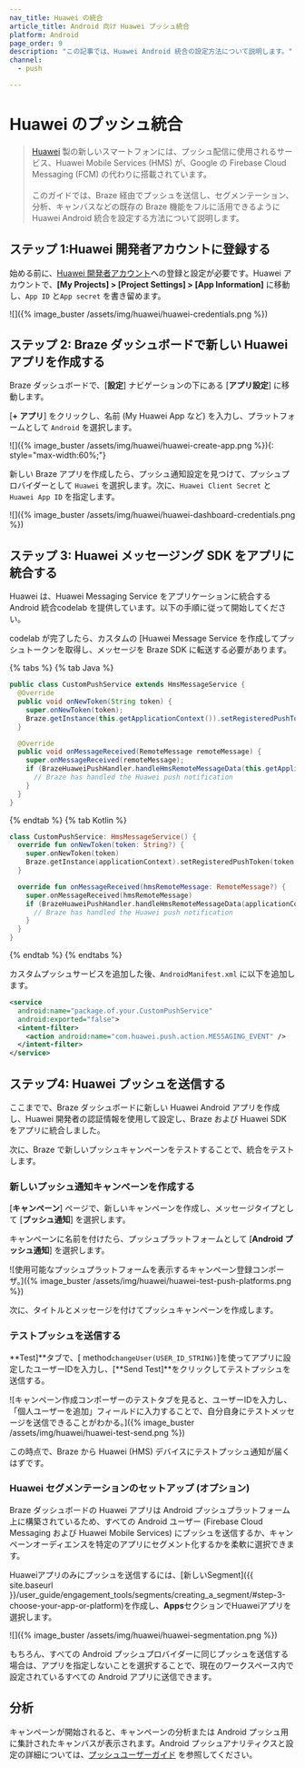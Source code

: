 ```yaml
---
nav_title: Huawei の統合
article_title: Android 向け Huawei プッシュ統合
platform: Android
page_order: 9
description: "この記事では、Huawei Android 統合の設定方法について説明します。"
channel:
  - push

---
```


# Huawei のプッシュ統合

> [Huawei](https://huaweimobileservices.com/) 製の新しいスマートフォンには、プッシュ配信に使用されるサービス、Huawei Mobile Services (HMS) が、Google の Firebase Cloud Messaging (FCM) の代わりに搭載されています。<br><br>このガイドでは、Braze 経由でプッシュを送信し、セグメンテーション、分析、キャンバスなどの既存の Braze 機能をフルに活用できるように Huawei Android 統合を設定する方法について説明します。

## ステップ 1:Huawei 開発者アカウントに登録する

始める前に、[Huawei 開発者アカウント](https://developer.huawei.com/consumer/en/console)への登録と設定が必要です。Huawei アカウントで、**[My Projects] > [Project Settings] > [App Information]** に移動し、`App ID` と`App secret` を書き留めます。

![]({% image_buster /assets/img/huawei/huawei-credentials.png %})

## ステップ 2: Braze ダッシュボードで新しい Huawei アプリを作成する

Braze ダッシュボードで、[**設定**] ナビゲーションの下にある [**アプリ設定**] に移動します。

[**+ アプリ**] をクリックし、名前 (My Huawei App など) を入力し、プラットフォームとして `Android` を選択します。

![]({% image_buster /assets/img/huawei/huawei-create-app.png %}){: style="max-width:60%;"}

新しい Braze アプリを作成したら、プッシュ通知設定を見つけて、プッシュプロバイダーとして `Huawei` を選択します。次に、`Huawei Client Secret` と `Huawei App ID` を指定します。

![]({% image_buster /assets/img/huawei/huawei-dashboard-credentials.png %})

## ステップ 3: Huawei メッセージング SDK をアプリに統合する

Huawei は、Huawei Messaging Service をアプリケーションに統合する Android 統合codelab[](https://developer.huawei.com/consumer/en/codelab/HMSPushKit/index.html) を提供しています。以下の手順に従って開始してください。

codelab が完了したら、カスタムの [Huawei Message Service[](https://developer.huawei.com/consumer/en/doc/development/HMS-References/push-HmsMessageService-cls) を作成してプッシュトークンを取得し、メッセージを Braze SDK に転送する必要があります。

{% tabs %}
{% tab Java %}

```java
public class CustomPushService extends HmsMessageService {
  @Override
  public void onNewToken(String token) {
    super.onNewToken(token);
    Braze.getInstance(this.getApplicationContext()).setRegisteredPushToken(token);
  }

  @Override
  public void onMessageReceived(RemoteMessage remoteMessage) {
    super.onMessageReceived(remoteMessage);
    if (BrazeHuaweiPushHandler.handleHmsRemoteMessageData(this.getApplicationContext(), remoteMessage.getDataOfMap())) {
      // Braze has handled the Huawei push notification
    }
  }
}
```

{% endtab %}
{% tab Kotlin %}

```kotlin
class CustomPushService: HmsMessageService() {
  override fun onNewToken(token: String?) {
    super.onNewToken(token)
    Braze.getInstance(applicationContext).setRegisteredPushToken(token!!)
  }

  override fun onMessageReceived(hmsRemoteMessage: RemoteMessage?) {
    super.onMessageReceived(hmsRemoteMessage)
    if (BrazeHuaweiPushHandler.handleHmsRemoteMessageData(applicationContext, hmsRemoteMessage?.dataOfMap)) {
      // Braze has handled the Huawei push notification
    }
  }
}
```

{% endtab %}
{% endtabs %}

カスタムプッシュサービスを追加した後、`AndroidManifest.xml` に以下を追加します。

```xml
<service
  android:name="package.of.your.CustomPushService"
  android:exported="false">
  <intent-filter>
    <action android:name="com.huawei.push.action.MESSAGING_EVENT" />
  </intent-filter>
</service>
```

## ステップ4: Huawei プッシュを送信する

ここまでで、Braze ダッシュボードに新しい Huawei Android アプリを作成し、Huawei 開発者の認証情報を使用して設定し、Braze および Huawei SDK をアプリに統合しました。

次に、Braze で新しいプッシュキャンペーンをテストすることで、統合をテストします。

### 新しいプッシュ通知キャンペーンを作成する

[**キャンペーン**] ページで、新しいキャンペーンを作成し、メッセージタイプとして [**プッシュ通知**] を選択します。

キャンペーンに名前を付けたら、プッシュプラットフォームとして [**Android プッシュ通知**] を選択します。

![使用可能なプッシュプラットフォームを表示するキャンペーン登録コンポーザ。]({% image_buster /assets/img/huawei/huawei-test-push-platforms.png %})

次に、タイトルとメッセージを付けてプッシュキャンペーンを作成します。

### テストプッシュを送信する

**Test]**タブで、\[[]({{site.baseurl}}/developer_guide/platform_integration_guides/android/analytics/setting_user_ids/#assigning-a-user-id) method`changeUser(USER_ID_STRING)`]を使ってアプリに設定したユーザーIDを入力し、[**Send Test]**をクリックしてテストプッシュを送信する。

![キャンペーン作成コンポーザーのテストタブを見ると、ユーザーIDを入力し、「個人ユーザーを追加」フィールドに入力することで、自分自身にテストメッセージを送信できることがわかる。]({% image_buster /assets/img/huawei/huawei-test-send.png %})

この時点で、Braze から Huawei (HMS) デバイスにテストプッシュ通知が届くはずです。

### Huawei セグメンテーションのセットアップ (オプション)

Braze ダッシュボードの Huawei アプリは Android プッシュプラットフォーム上に構築されているため、すべての Android ユーザー (Firebase Cloud Messaging および Huawei Mobile Services) にプッシュを送信するか、キャンペーンオーディエンスを特定のアプリにセグメント化するかを柔軟に選択できます。

Huaweiアプリのみにプッシュを送信するには、[新しいSegment]({{ site.baseurl }}/user_guide/engagement_tools/segments/creating_a_segment/#step-3-choose-your-app-or-platform)を作成し、**Apps**セクションでHuaweiアプリを選択します。

![]({% image_buster /assets/img/huawei/huawei-segmentation.png %})

もちろん、すべての Android プッシュプロバイダーに同じプッシュを送信する場合は、アプリを指定しないことを選択することで、現在のワークスペース内で設定されているすべての Android アプリに送信できます。

## 分析

キャンペーンが開始されると、キャンペーンの分析または Android プッシュ用に集計されたキャンバスが表示されます。Android プッシュアナリティクスと設定の詳細については、[プッシュユーザーガイド]({{site.baseurl}}/user_guide/message_building_by_channel/push/push_reporting/) を参照してください。

